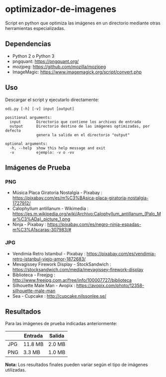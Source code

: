 # optimizador-de-imagenes
Script en python que optimiza las imágenes en un directorio mediante otras herramientas especializadas.

## Dependencias

* Python 2 o Python 3
* pngquant: https://pngquant.org/
* mozjpeg: https://github.com/mozilla/mozjpeg
* ImageMagic: https://www.imagemagick.org/script/convert.php

## Uso

Descargar el script y ejecutarlo directamente:

```
odi.py [-h] [-v] input [output]

positional arguments:
  input       Directorio que contiene los archivos de entrada
  output      Directorio destino de las imágenes optimizadas, por defecto
              genera la salida en el directorio "output"

optional arguments:
  -h, --help  show this help message and exit
  -v          ejemplo: -v o -vv
```

## Imágenes de Prueba

### PNG

* Música Placa Giratoria Nostalgia - Pixabay : https://pixabay.com/es/m%C3%BAsica-placa-giratoria-nostalgia-1727912/
* Calophyllum antillanum - Wikimedia : https://es.m.wikipedia.org/wiki/Archivo:Calophyllum_antillanum_(Palo_Mar%C3%ADa)_picture_1.png
* Ninja - Pixabay : https://pixabay.com/es/negro-ninja-espadas-m%C3%A1scaras-307983/#

### JPG

* Vendimia Retro Istambul - Pixabay : https://pixabay.com/es/vendimia-retro-istanbul-viejo-amor-1872683/
* Mevagissey Firework Display - StockSandwich : https://stocksandwich.com/media/mevagissey-firework-display
* Biblioteca - Freejpg : http://www.freejpg.com.ar/free/info/100007727/biblioteca
* Silhouette Male Man - Avopix : https://avopix.com/photo/12358-silhouette-male-man
* Sea - Cupcake : http://cupcake.nilssonlee.se/


## Resultados

Para las imágenes de prueba indicadas anteriormente:

|     | Entrada | Salida |
|-----|---------|--------|
| JPG | 11.8 MB | 2.0 MB |
| PNG | 3.3 MB  | 1.0 MB |

**Nota:** Los resultados finales pueden variar según el tipo de imágenes utilizadas.
